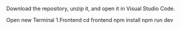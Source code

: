 Download the repository, unzip it, and open it in Visual Studio Code.

Open  new Terminal
1.Frontend
cd frontend
npm install
npm run dev
